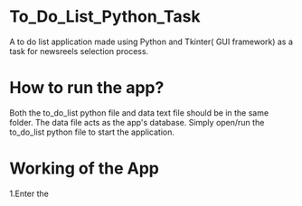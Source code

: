 # To_Do_List_Python_Task
A to do list application made using Python and Tkinter( GUI framework) as a task for newsreels selection process.

# How to run the app?
Both the to_do_list python file and data text file should be in the same folder. The data file acts as the app's database. Simply open/run the to_do_list python file to start the application.

# Working of the App
1.Enter the 

